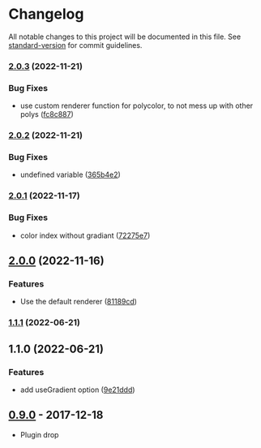 # Changelog

All notable changes to this project will be documented in this file. See [standard-version](https://github.com/conventional-changelog/standard-version) for commit guidelines.

### [2.0.3](https://github.com/Oliv/leaflet-polycolor/compare/v2.0.2...v2.0.3) (2022-11-21)


### Bug Fixes

* use custom renderer function for polycolor, to not mess up with other polys ([fc8c887](https://github.com/Oliv/leaflet-polycolor/commit/fc8c887bdfa52031b3fdc809cd0e71bd3e92f765))

### [2.0.2](https://github.com/Oliv/leaflet-polycolor/compare/v2.0.1...v2.0.2) (2022-11-21)


### Bug Fixes

* undefined variable ([365b4e2](https://github.com/Oliv/leaflet-polycolor/commit/365b4e2d519110850a042cd836c8bd7c507d0526))

### [2.0.1](https://github.com/Oliv/leaflet-polycolor/compare/v2.0.0...v2.0.1) (2022-11-17)


### Bug Fixes

* color index without gradiant ([72275e7](https://github.com/Oliv/leaflet-polycolor/commit/72275e787c1986f98facb4db4710c2e0f032e0d7))

## [2.0.0](https://github.com/Oliv/leaflet-polycolor/compare/v1.1.1...v2.0.0) (2022-11-16)


### Features

* Use the default renderer ([81189cd](https://github.com/Oliv/leaflet-polycolor/commit/81189cda46c2077e2f091ce0e9e9ac458a9f2a92))

### [1.1.1](https://github.com/Oliv/leaflet-polycolor/compare/v1.1.0...v1.1.1) (2022-06-21)

## 1.1.0 (2022-06-21)


### Features

* add useGradient option ([9e21ddd](https://github.com/Oliv/leaflet-polycolor/commit/9e21ddde77d00465d533802b388138a8ee591247))

## [0.9.0] - 2017-12-18
- Plugin drop

[0.9.0]: https://github.com/Oliv/fade-promise/compare/1.0.0...master
